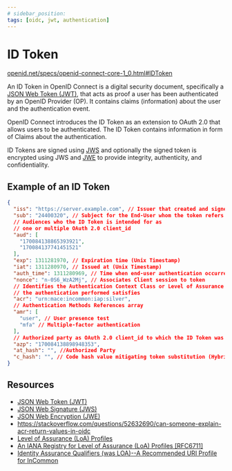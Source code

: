 ```yaml
---
# sidebar_position:
tags: [oidc, jwt, authentication]
---
```


# ID Token

[openid.net/specs/openid-connect-core-1_0.html#IDToken](https://openid.net/specs/openid-connect-core-1_0.html#IDToken)

An ID Token in OpenID Connect is a digital security document, specifically a [JSON Web Token (JWT)](https://datatracker.ietf.org/doc/html/rfc7519), that acts as proof a user has been authenticated by an OpenID Provider (OP).
It contains claims (information) about the user and the authentication event.

OpenID Connect introduces the ID Token as an extension to OAuth 2.0 that allows users to be authenticated. The ID Token contains information in form of Claims about the authentication.

ID Tokens are signed using [JWS](https://datatracker.ietf.org/doc/html/rfc7515) and optionally the signed token is encrypted using JWS and [JWE](https://datatracker.ietf.org/doc/html/rfc7516) to provide integrity, authenticity, and confidentiality.

## Example of an ID Token

```json title="ID Token"
{
  "iss": "https://server.example.com", // Issuer that created and signed this token
  "sub": "24400320", // Subject for the End-User whom the token refers to
  // Audiences who the ID Token is intended for as
  // one or multiple OAuth 2.0 client_id
  "aud": [
    "170084138865393921",
    "170084137741451521"
  ],
  "exp": 1311281970, // Expiration time (Unix Timestamp)
  "iat": 1311280970, // Issued at (Unix Timestamp)
  "auth_time": 1311280969, // Time when end-user authentication occurred (Unix Timestamp)
  "nonce": "n-0S6_WzA2Mj", // Associates Client session to token
  // Identifies the Authentication Context Class or Level of Assurance that
  // the authentication performed satisfies
  "acr": "urn:mace:incommon:iap:silver",
  // Authentication Methods References array
  "amr": [
    "user", // User presence test
    "mfa" // Multiple-factor authentication
  ],
  // Authorized party as OAuth 2.0 client_id to which the ID Token was issued
  "azp": "170084138898948353",
  "at_hash": "", //Authorized Party
  "c_hash": "", // Code hash value mitigating token substitution (Hybrid Flow)
}
```

## Resources

* [JSON Web Token (JWT)](https://datatracker.ietf.org/doc/html/rfc7519)
* [JSON Web Signature (JWS)](https://datatracker.ietf.org/doc/html/rfc7515)
* [JSON Web Encryption (JWE)](https://datatracker.ietf.org/doc/html/rfc7516)
* https://stackoverflow.com/questions/52632690/can-someone-explain-acr-return-values-in-oidc
* [Level of Assurance (LoA) Profiles](https://www.iana.org/assignments/loa-profiles/loa-profiles.xhtml)
* [An IANA Registry for Level of Assurance (LoA) Profiles [RFC6711]](https://www.rfc-editor.org/rfc/rfc6711.txt)
* [Identity Assurance Qualifiers (was LOA)--A Recommended URI Profile for InCommon](https://spaces.at.internet2.edu/display/macedir/Identity+Assurance+Qualifiers+%28was+LOA%29--A+Recommended+URI+Profile+for+InCommon)
